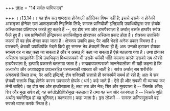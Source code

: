 +++
title = "14 सर्वतः पाणिपादम्"

+++
।।13.14।। वह ज्ञेय सत् शब्दद्वारा होनेवाली प्रतीतिका विषय नहीं है; इससे
उसके न होनेकी आशङ्का होनेपर उस आशङ्काकी निवृत्तिके लिये; समस्त
प्राणियोंकी इन्द्रियादि उपाधियोंद्वारा उस ज्ञेयके अस्तित्वका प्रतिपादन
करते हुए कहते हैं --, वह ज्ञेय सब ओर हाथपैरवाला है अर्थात् उसके हाथपैर
सर्वत्र फैले हुए हैं। सब प्राणियोंकी इन्द्रियरूप उपाधियोंद्वारा
क्षेत्रज्ञका अस्तित्व प्रकट होता है। क्षेत्ररूप उपाधिके कारण ही वह ज्ञेय
क्षेत्रज्ञ कहा जाता है। क्षेत्ररूप उपाधि हाथ; पैर आदि भेदसे अनेक प्रकार
विभक्त है। वास्तवमें; क्षेत्रकी उपाधियोंके भेदसे किये हुए समस्त भेद
क्षेत्रज्ञमें मिथ्या ही हैं; अतः उनको हटाकर ज्ञेयका स्वरूप वह न सत् कहा
जा सकता है और न असत् ही कहा जा सकता है ऐसे बतलाया गया है। तथा ज्ञेयका
अस्तित्व समझानेके लिये उपाधिकृत मिथ्यारूपको भी उसके धर्मकी भाँति कल्पना
करके उसको सब ओरसे हाथपैरवाला है; इत्यादि प्रकारसे बतलाया जाता है।
सम्प्रदायपरम्पराको जाननेवालोंका भी यही कहना है कि अध्यारोप और
अपवादद्वारा प्रपञ्चरहित परमात्माकी व्याख्या की जाती है। सर्वत्र अर्थात्
सब शरीरोंके अंगरूपसे स्थित हाथ; पैर आदि इन्द्रियाँ; ज्ञेय शक्तिकी
सत्तासे ही स्वकार्यमें समर्थ हो रही हैं; अतः ये सब ज्ञेयकी सत्ताके चिह्न
होनेके कारण उपचारसे ज्ञेयके ( धर्म ) कहे जाते हैं। ऐसे ही और सबकी भी
व्याख्या कर लेनी चाहिये। वह ज्ञेय सब ओर हाथपैरवाला है; तथा सब ओर नेत्र;
शिर और मुखवाला है -- जिसके आँख; शिर और मुख सर्वत्र हों; वह
सर्वतोऽक्षिशिरोमुख कहलाता है तथा वह सब ओर कानवाला है -- जिसके श्रुति
अर्थात् श्रवणेन्द्रिय हो वह श्रुतिमत् ( कानवाला ) कहा जाता है। इस लोकमें
-- समस्त प्राणिसमुदायमें वह सबको व्याप्त करके स्थित है।
